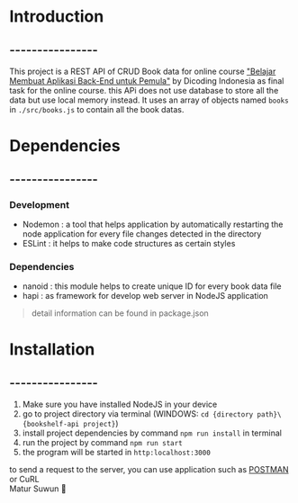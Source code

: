 # Introduction
## ----------------
This project is a REST API of CRUD Book data for online course ["Belajar Membuat Aplikasi Back-End untuk Pemula"](https://www.dicoding.com/academies/261) by Dicoding Indonesia as final task for the online course.
this APi does not use database to store all the data but use local memory instead. It uses an array of objects named `books` in ``./src/books.js`` to contain all the book datas.

# Dependencies
## ----------------
### Development 
* Nodemon : a tool that helps application by automatically restarting the node application for every file changes detected in the directory
* ESLint  : it helps to make code structures as certain styles
### Dependencies
* nanoid : this module helps to create unique ID for every book data file
* hapi   : as framework for develop web server in NodeJS application
> detail information can be found in package.json

# Installation
## ----------------
1. Make sure you have installed NodeJS in your device
2. go to project directory via terminal (WINDOWS: `cd {directory path}\{bookshelf-api project}`)
3. install project dependencies by command `npm run install` in terminal
4. run the project by command `npm run start`
5. the program will be started in `http:localhost:3000`

to send a request to the server, you can use application such as [POSTMAN](https://www.postman.com/) or CuRL <br/>
Matur Suwun 🙏
